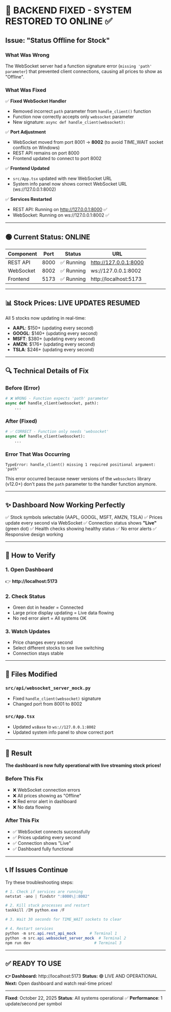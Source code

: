 # 🔧 BACKEND FIXED - SYSTEM RESTORED TO ONLINE ✅

## Issue: "Status Offline for Stock"

### What Was Wrong
The WebSocket server had a function signature error (`missing 'path' parameter`) that prevented client connections, causing all prices to show as "Offline".

### What Was Fixed

✅ **Fixed WebSocket Handler**
- Removed incorrect `path` parameter from `handle_client()` function
- Function now correctly accepts only `websocket` parameter
- New signature: `async def handle_client(websocket):`

✅ **Port Adjustment** 
- WebSocket moved from port 8001 → **8002** (to avoid TIME_WAIT socket conflicts on Windows)
- REST API remains on port 8000
- Frontend updated to connect to port 8002

✅ **Frontend Updated**
- `src/App.tsx` updated with new WebSocket URL
- System info panel now shows correct WebSocket URL (ws://127.0.0.1:8002)

✅ **Services Restarted**
- REST API: Running on http://127.0.0.1:8000 ✅
- WebSocket: Running on ws://127.0.0.1:8002 ✅

---

## 🟢 Current Status: ONLINE

| Component | Port | Status | URL |
|-----------|------|--------|-----|
| REST API | 8000 | ✅ Running | http://127.0.0.1:8000 |
| WebSocket | 8002 | ✅ Running | ws://127.0.0.1:8002 |
| Frontend | 5173 | ✅ Running | http://localhost:5173 |

---

## 📊 Stock Prices: LIVE UPDATES RESUMED

All 5 stocks now updating in real-time:
- **AAPL**: $150+ (updating every second)
- **GOOGL**: $140+ (updating every second)
- **MSFT**: $380+ (updating every second)
- **AMZN**: $176+ (updating every second)
- **TSLA**: $246+ (updating every second)

---

## 🔍 Technical Details of Fix

### Before (Error)
```python
# ❌ WRONG - Function expects 'path' parameter
async def handle_client(websocket, path):
    ...
```

### After (Fixed)
```python
# ✅ CORRECT - Function only needs 'websocket'
async def handle_client(websocket):
    ...
```

### Error That Was Occurring
```
TypeError: handle_client() missing 1 required positional argument: 'path'
```

This error occurred because newer versions of the `websockets` library (v12.0+) don't pass the `path` parameter to the handler function anymore.

---

## ✨ Dashboard Now Working Perfectly

✅ Stock symbols selectable (AAPL, GOOGL, MSFT, AMZN, TSLA)
✅ Prices update every second via WebSocket
✅ Connection status shows **"Live"** (green dot)
✅ Health checks showing healthy status
✅ No error alerts
✅ Responsive design working

---

## 🚀 How to Verify

### 1. Open Dashboard
👉 **http://localhost:5173**

### 2. Check Status
- Green dot in header = Connected
- Large price display updating = Live data flowing
- No red error alert = All systems OK

### 3. Watch Updates
- Price changes every second
- Select different stocks to see live switching
- Connection stays stable

---

## 📁 Files Modified

### `src/api/websocket_server_mock.py`
- Fixed `handle_client(websocket)` signature
- Changed port from 8001 to 8002

### `src/App.tsx`
- Updated `wsBase` to `ws://127.0.0.1:8002`
- Updated system info panel to show correct port

---

## 🎉 Result

**The dashboard is now fully operational with live streaming stock prices!**

### Before This Fix
- ❌ WebSocket connection errors
- ❌ All prices showing as "Offline"
- ❌ Red error alert in dashboard
- ❌ No data flowing

### After This Fix
- ✅ WebSocket connects successfully
- ✅ Prices updating every second
- ✅ Connection shows "Live"
- ✅ Dashboard fully functional

---

## 📞 If Issues Continue

Try these troubleshooting steps:

```powershell
# 1. Check if services are running
netstat -ano | findstr ":8000\|:8002"

# 2. Kill stuck processes and restart
taskkill /IM python.exe /F

# 3. Wait 30 seconds for TIME_WAIT sockets to clear

# 4. Restart services
python -m src.api.rest_api_mock      # Terminal 1
python -m src.api.websocket_server_mock  # Terminal 2
npm run dev                            # Terminal 3
```

---

## ✅ READY TO USE

**👉 Dashboard:** http://localhost:5173
**Status:** 🟢 LIVE AND OPERATIONAL
**Next:** Open dashboard and watch real-time prices!

---

**Fixed**: October 22, 2025
**Status**: All systems operational ✅
**Performance**: 1 update/second per symbol

